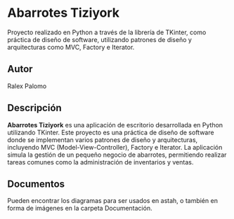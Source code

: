 # Abarrotes Tiziyork

Proyecto realizado en Python a través de la librería de TKinter, como práctica de diseño de software, utilizando patrones de diseño y arquitecturas como MVC, Factory e Iterator.

## Autor

Ralex Palomo

## Descripción

**Abarrotes Tiziyork** es una aplicación de escritorio desarrollada en Python utilizando TKinter. Este proyecto es una práctica de diseño de software donde se implementan varios patrones de diseño y arquitecturas, incluyendo MVC (Model-View-Controller), Factory e Iterator. La aplicación simula la gestión de un pequeño negocio de abarrotes, permitiendo realizar tareas comunes como la administración de inventarios y ventas.

## Documentos

Pueden encontrar los diagramas para ser usados en astah, o también en forma de imágenes en la carpeta Documentación.

